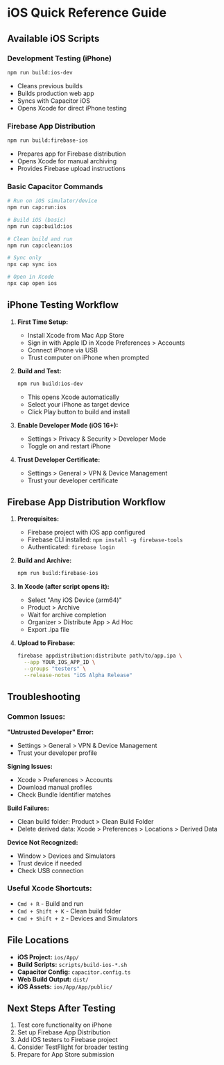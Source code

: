 # iOS Quick Reference Guide

## Available iOS Scripts

### Development Testing (iPhone)

```bash
npm run build:ios-dev
```

- Cleans previous builds
- Builds production web app
- Syncs with Capacitor iOS
- Opens Xcode for direct iPhone testing

### Firebase App Distribution

```bash
npm run build:firebase-ios
```

- Prepares app for Firebase distribution
- Opens Xcode for manual archiving
- Provides Firebase upload instructions

### Basic Capacitor Commands

```bash
# Run on iOS simulator/device
npm run cap:run:ios

# Build iOS (basic)
npm run cap:build:ios

# Clean build and run
npm run cap:clean:ios

# Sync only
npx cap sync ios

# Open in Xcode
npx cap open ios
```

## iPhone Testing Workflow

1. **First Time Setup:**

   - Install Xcode from Mac App Store
   - Sign in with Apple ID in Xcode Preferences > Accounts
   - Connect iPhone via USB
   - Trust computer on iPhone when prompted

2. **Build and Test:**

   ```bash
   npm run build:ios-dev
   ```

   - This opens Xcode automatically
   - Select your iPhone as target device
   - Click Play button to build and install

3. **Enable Developer Mode (iOS 16+):**

   - Settings > Privacy & Security > Developer Mode
   - Toggle on and restart iPhone

4. **Trust Developer Certificate:**
   - Settings > General > VPN & Device Management
   - Trust your developer certificate

## Firebase App Distribution Workflow

1. **Prerequisites:**

   - Firebase project with iOS app configured
   - Firebase CLI installed: `npm install -g firebase-tools`
   - Authenticated: `firebase login`

2. **Build and Archive:**

   ```bash
   npm run build:firebase-ios
   ```

3. **In Xcode (after script opens it):**

   - Select "Any iOS Device (arm64)"
   - Product > Archive
   - Wait for archive completion
   - Organizer > Distribute App > Ad Hoc
   - Export .ipa file

4. **Upload to Firebase:**
   ```bash
   firebase appdistribution:distribute path/to/app.ipa \
     --app YOUR_IOS_APP_ID \
     --groups "testers" \
     --release-notes "iOS Alpha Release"
   ```

## Troubleshooting

### Common Issues:

**"Untrusted Developer" Error:**

- Settings > General > VPN & Device Management
- Trust your developer profile

**Signing Issues:**

- Xcode > Preferences > Accounts
- Download manual profiles
- Check Bundle Identifier matches

**Build Failures:**

- Clean build folder: Product > Clean Build Folder
- Delete derived data: Xcode > Preferences > Locations > Derived Data

**Device Not Recognized:**

- Window > Devices and Simulators
- Trust device if needed
- Check USB connection

### Useful Xcode Shortcuts:

- `Cmd + R` - Build and run
- `Cmd + Shift + K` - Clean build folder
- `Cmd + Shift + 2` - Devices and Simulators

## File Locations

- **iOS Project:** `ios/App/`
- **Build Scripts:** `scripts/build-ios-*.sh`
- **Capacitor Config:** `capacitor.config.ts`
- **Web Build Output:** `dist/`
- **iOS Assets:** `ios/App/App/public/`

## Next Steps After Testing

1. Test core functionality on iPhone
2. Set up Firebase App Distribution
3. Add iOS testers to Firebase project
4. Consider TestFlight for broader testing
5. Prepare for App Store submission

